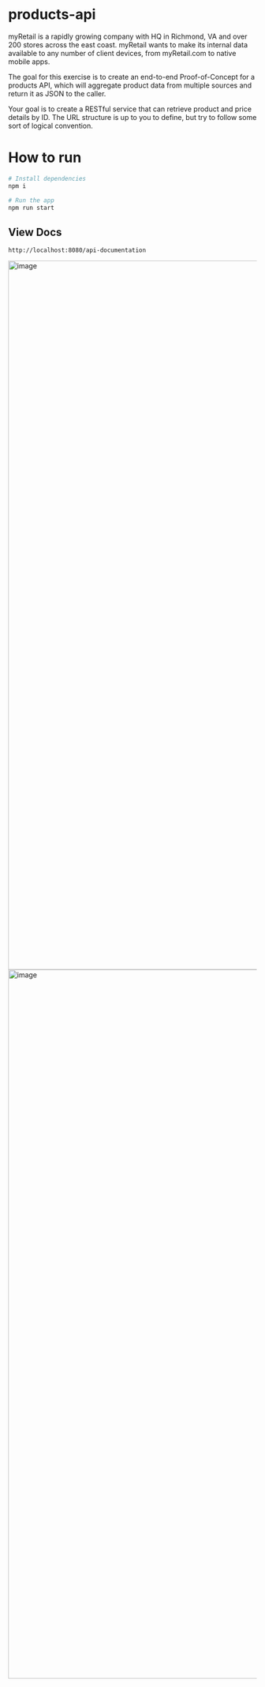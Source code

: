 # products-api
myRetail is a rapidly growing company with HQ in Richmond, VA and over 200 stores across the east coast. myRetail wants to make its internal data available to any number of client devices, from myRetail.com to native mobile apps.

The goal for this exercise is to create an end-to-end Proof-of-Concept for a products API, which will aggregate product data from multiple sources and return it as JSON to the caller.

Your goal is to create a RESTful service that can retrieve product and price details by ID. The URL structure is up to you to define, but try to follow some sort of logical convention.

# How to run
```bash
# Install dependencies
npm i

# Run the app
npm run start
```

## View Docs
`http://localhost:8080/api-documentation`

<img width="1437" alt="image" src="https://user-images.githubusercontent.com/8432353/189594731-0aab23a2-cd05-4e9d-bd92-5fe8d55e428a.png">
<img width="1437" alt="image" src="https://user-images.githubusercontent.com/8432353/189594619-72751753-4b31-4079-a44a-25cca73a0546.png">
